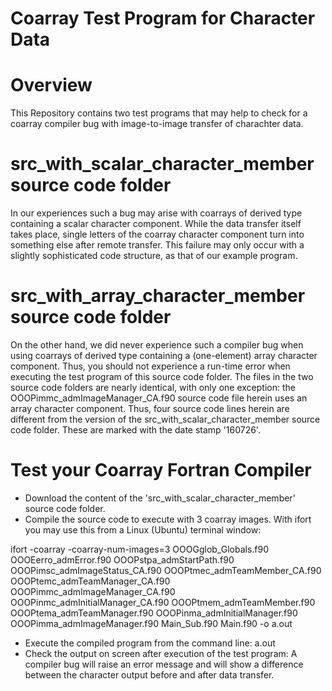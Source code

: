 # Coarray Test Program for Character Data
# Overview
This Repository contains two test programs that may help to check for a coarray compiler bug with image-to-image transfer of charachter data.

# src_with_scalar_character_member source code folder
In our experiences such a bug may arise with coarrays of derived type containing a scalar character component. While the data transfer itself takes place, single letters of the coarray character component turn into something else after remote transfer. This failure may only occur with a slightly sophisticated code structure, as that of our example program.

# src_with_array_character_member source code folder
On the other hand, we did never experience such a compiler bug when using coarrays of derived type containing a (one-element) array character component. Thus, you should not experience a run-time error when executing the test program of this source code folder.
The files in the two source code folders are nearly identical, with only one exception: the OOOPimmc_admImageManager_CA.f90 source code file herein uses an array character component. Thus, four source code lines herein are different from the version of the src_with_scalar_character_member source code folder. These are marked with the date stamp '160726'.

# Test your Coarray Fortran Compiler
- Download the content of the 'src_with_scalar_character_member' source code folder.
- Compile the source code to execute with 3 coarray images. With ifort you may use this from a Linux (Ubuntu) terminal window:
 
 ifort -coarray -coarray-num-images=3 OOOGglob_Globals.f90 OOOEerro_admError.f90 OOOPstpa_admStartPath.f90 OOOPimsc_admImageStatus_CA.f90 OOOPtmec_admTeamMember_CA.f90 OOOPtemc_admTeamManager_CA.f90 OOOPimmc_admImageManager_CA.f90 OOOPinmc_admInitialManager_CA.f90 OOOPtmem_admTeamMember.f90 OOOPtema_admTeamManager.f90 OOOPinma_admInitialManager.f90 OOOPimma_admImageManager.f90 Main_Sub.f90 Main.f90 -o a.out

- Execute the compiled program from the command line:  a.out
- Check the output on screen after execution of the test program: A compiler bug will raise an error message and will show a difference between the character output before and after data transfer.

